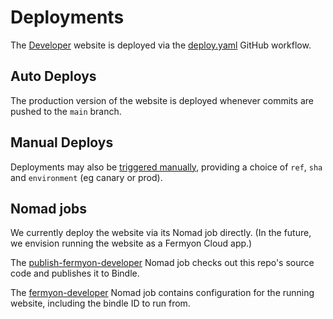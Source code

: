 # Deployments

The [Developer](https://developer.fermyon.com) website is deployed via the [deploy.yaml](../.github/workflows/deploy.yml) GitHub workflow.

## Auto Deploys

The production version of the website is deployed whenever commits are pushed to the `main` branch.

## Manual Deploys

Deployments may also be [triggered manually](https://github.com/fermyon/developer/actions/workflows/deploy.yml), providing a choice of `ref`, `sha` and `environment` (eg canary or prod).

## Nomad jobs

We currently deploy the website via its Nomad job directly. (In the future, we envision running the website as a Fermyon Cloud app.)

The [publish-fermyon-developer](./publish-fermyon-developer.nomad) Nomad job checks out this repo's source code and publishes it to Bindle.

The [fermyon-developer](./fermyon-developer.nomad) Nomad job contains configuration for the running website, including the bindle ID to run from.